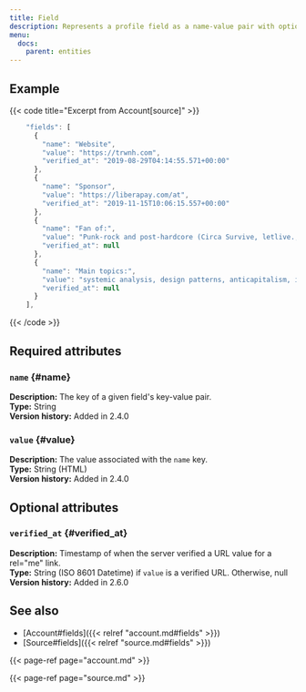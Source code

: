 ```yaml
---
title: Field
description: Represents a profile field as a name-value pair with optional verification.
menu:
  docs:
    parent: entities
---
```


## Example

{{< code title="Excerpt from Account\[source\]" >}}
```javascript
    "fields": [
      {
        "name": "Website",
        "value": "https://trwnh.com",
        "verified_at": "2019-08-29T04:14:55.571+00:00"
      },
      {
        "name": "Sponsor",
        "value": "https://liberapay.com/at",
        "verified_at": "2019-11-15T10:06:15.557+00:00"
      },
      {
        "name": "Fan of:",
        "value": "Punk-rock and post-hardcore (Circa Survive, letlive., La Dispute, THE FEVER 333)Manga (Yu-Gi-Oh!, One Piece, JoJo's Bizarre Adventure, Death Note, Shaman King)Platformers and RPGs (Banjo-Kazooie, Boktai, Final Fantasy Crystal Chronicles)",
        "verified_at": null
      },
      {
        "name": "Main topics:",
        "value": "systemic analysis, design patterns, anticapitalism, info/tech freedom, theory and philosophy, and otherwise being a genuine and decent wholesome poster. i'm just here to hang out and talk to cool people!",
        "verified_at": null
      }
    ],
```
{{< /code >}}

## Required attributes

### `name` {#name}

**Description:** The key of a given field's key-value pair.\
**Type:** String\
**Version history:** Added in 2.4.0

### `value` {#value}

**Description:** The value associated with the `name` key.\
**Type:** String \(HTML\)\
**Version history:** Added in 2.4.0

## Optional attributes

### `verified_at` {#verified_at}

**Description:** Timestamp of when the server verified a URL value for a rel="me" link.\
**Type:** String \(ISO 8601 Datetime\) if `value` is a verified URL. Otherwise, null\
**Version history:** Added in 2.6.0

## See also

* [Account\#fields]({{< relref "account.md#fields" >}})
* [Source\#fields]({{< relref "source.md#fields" >}})

{{< page-ref page="account.md" >}}

{{< page-ref page="source.md" >}}



